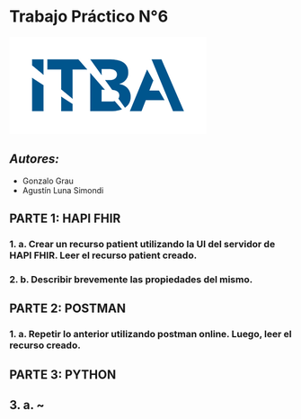# Trabajo Práctico N°6
![image](Imagenes/logoitba.png)

## _Autores:_ 
* Gonzalo Grau
* Agustín Luna Simondi

## **PARTE 1:** HAPI FHIR

### 1. a. Crear un recurso patient utilizando la UI del servidor de HAPI FHIR. Leer el recurso patient creado.




### 2. b. Describir brevemente las propiedades del mismo.



## **PARTE 2:** POSTMAN

### 1. a.  Repetir lo anterior utilizando postman online. Luego, leer el recurso creado.


## **PARTE 3:** PYTHON

## 3. a. ~


